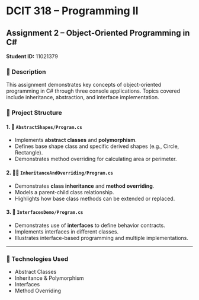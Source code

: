 # DCIT 318 – Programming II  
## Assignment 2 – Object-Oriented Programming in C#

**Student ID:** 11021379

### 📘 Description
This assignment demonstrates key concepts of object-oriented programming in C# through three console applications. Topics covered include inheritance, abstraction, and interface implementation.


### 📂 Project Structure

#### 1. 🧱 `AbstractShapes/Program.cs`
- Implements **abstract classes** and **polymorphism**.
- Defines base shape class and specific derived shapes (e.g., Circle, Rectangle).
- Demonstrates method overriding for calculating area or perimeter.

#### 2. 👨‍👦 `InheritanceAndOverriding/Program.cs`
- Demonstrates **class inheritance** and **method overriding**.
- Models a parent-child class relationship.
- Highlights how base class methods can be extended or replaced.

#### 3. 🔌 `InterfacesDemo/Program.cs`
- Demonstrates use of **interfaces** to define behavior contracts.
- Implements interfaces in different classes.
- Illustrates interface-based programming and multiple implementations.

---

### 🧰 Technologies Used
- Abstract Classes
- Inheritance & Polymorphism
- Interfaces
- Method Overriding
